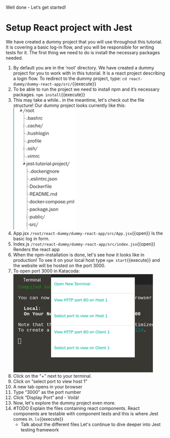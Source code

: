 Well done - Let’s get started!
# Setup React project with Jest
We have created a dummy project that you will use throughout this tutorial. It is covering a basic log-in flow, and you will be responsible for writing tests for it. The first thing we need to do is install the necessary packages needed.
1. By default you are in the ‘root’ directory. We have created a dummy project for you to work with in this tutorial. It is a react project describing a login flow. To redirect to the dummy project, type:
`cd react-dummy/dummy-react-app/src/`{{execute}}
4. To be able to run the project we need to install npm and it’s necessary packages.
`npm install`{{execute}}
5. This may take a while.. in the meantime, let's check out the file structure! Our dummy project looks currently like this: ![file structure](./assets/fileStructure.png)
  1. App.jsx `/root/react-dummy/dummy-react-app/src/App.jsx`{{open}} Is the basic log in form. 
  2. Index.js `/root/react-dummy/dummy-react-app/src/index.jsx`{{open}} Renders the react app
6. When the npm-installation is done, let's see how it looks like in production! To see it on your local host type `npm start`{{execute}} and the website will be hosted on the port 3000.
7. To open port 3000 in Katacoda: ![open port](./assets/openPort.png)
 1. Click on the “+” next to your terminal.
 2. Click on “select port to view host 1”
 3. A new tab opens in your browser
 4. Type “3000” as the port number
 5. Click “Display Port” and - Voilà!
8. Now, let's explore the dummy project even more.
  1. #TODO Explain the files containing react components. React components are testable with component tests and this is where Jest comes in.  `ls`{{execute}}
      - Talk about the different files
Let's continue to dive deeper into Jest testing framework







